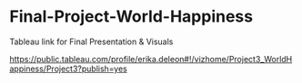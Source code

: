 # Final-Project-World-Happiness

Tableau link for Final Presentation & Visuals 
  
  https://public.tableau.com/profile/erika.deleon#!/vizhome/Project3_WorldHappiness/Project3?publish=yes
  
